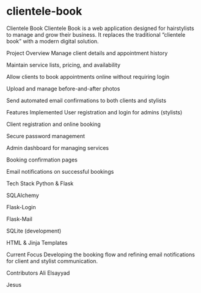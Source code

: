 # clientele-book

Clientele Book
Clientele Book is a web application designed for hairstylists to manage and grow their business. It replaces the traditional “clientele book” with a modern digital solution.

Project Overview
Manage client details and appointment history

Maintain service lists, pricing, and availability

Allow clients to book appointments online without requiring login

Upload and manage before-and-after photos

Send automated email confirmations to both clients and stylists

Features Implemented
User registration and login for admins (stylists)

Client registration and online booking

Secure password management

Admin dashboard for managing services

Booking confirmation pages

Email notifications on successful bookings

Tech Stack
Python & Flask

SQLAlchemy

Flask-Login

Flask-Mail

SQLite (development)

HTML & Jinja Templates

Current Focus
Developing the booking flow and refining email notifications for client and stylist communication.

Contributors
Ali Elsayyad

Jesus